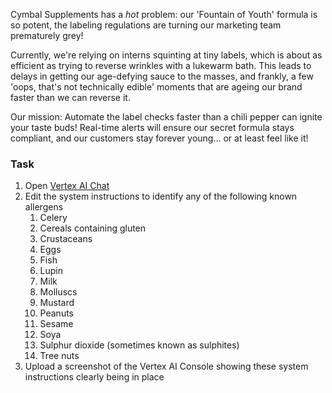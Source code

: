 Cymbal Supplements has a _hot_ problem: our 'Fountain of Youth' formula is so potent, the labeling regulations are turning our marketing team prematurely grey!

Currently, we're relying on interns squinting at tiny labels, which is about as efficient as trying to reverse wrinkles with a lukewarm bath. This leads to delays in getting our age-defying sauce to the masses, and frankly, a few 'oops, that's not technically edible' moments that are ageing our brand faster than we can reverse it.

Our mission: Automate the label checks faster than a chili pepper can ignite your taste buds! Real-time alerts will ensure our secret formula stays compliant, and our customers stay forever young... or at least feel like it!

### Task

1. Open [Vertex AI Chat](https://console.cloud.google.com/vertex-ai/studio/chat?project=%%CLIENT_PROJECT%%)
2. Edit the system instructions to identify any of the following known allergens
    1. Celery
    2. Cereals containing gluten
    3. Crustaceans
    4. Eggs
    5. Fish
    6. Lupin
    7. Milk
    8. Molluscs
    9. Mustard
    10. Peanuts
    11. Sesame
    12. Soya
    13. Sulphur dioxide (sometimes known as sulphites)
    14. Tree nuts
3. Upload a screenshot of the Vertex AI Console showing these system instructions clearly being in place
